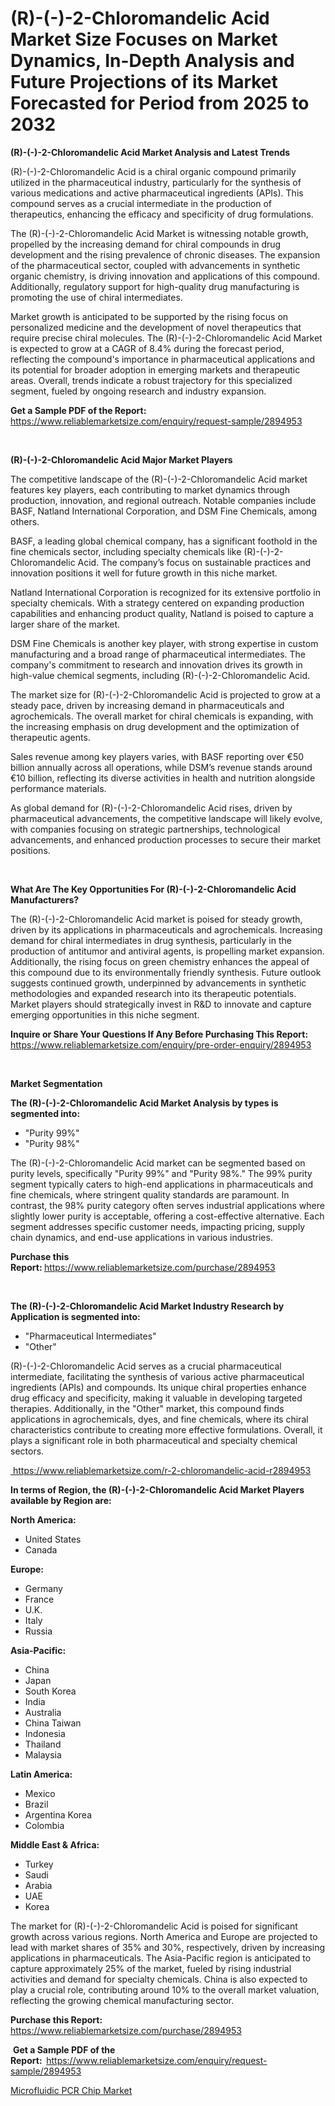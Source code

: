 <p><h1>(R)-(-)-2-Chloromandelic Acid Market Size Focuses on Market Dynamics, In-Depth Analysis and Future Projections of its Market Forecasted for Period from 2025 to 2032</h1></p><p><strong>(R)-(-)-2-Chloromandelic Acid Market Analysis and Latest Trends</strong></p>
<p><p>(R)-(-)-2-Chloromandelic Acid is a chiral organic compound primarily utilized in the pharmaceutical industry, particularly for the synthesis of various medications and active pharmaceutical ingredients (APIs). This compound serves as a crucial intermediate in the production of therapeutics, enhancing the efficacy and specificity of drug formulations.</p><p>The (R)-(-)-2-Chloromandelic Acid Market is witnessing notable growth, propelled by the increasing demand for chiral compounds in drug development and the rising prevalence of chronic diseases. The expansion of the pharmaceutical sector, coupled with advancements in synthetic organic chemistry, is driving innovation and applications of this compound. Additionally, regulatory support for high-quality drug manufacturing is promoting the use of chiral intermediates.</p><p>Market growth is anticipated to be supported by the rising focus on personalized medicine and the development of novel therapeutics that require precise chiral molecules. The (R)-(-)-2-Chloromandelic Acid Market is expected to grow at a CAGR of 8.4% during the forecast period, reflecting the compound's importance in pharmaceutical applications and its potential for broader adoption in emerging markets and therapeutic areas. Overall, trends indicate a robust trajectory for this specialized segment, fueled by ongoing research and industry expansion.</p></p>
<p><strong>Get a Sample PDF of the Report:&nbsp;</strong> <a href="https://www.reliablemarketsize.com/enquiry/request-sample/2894953?utm_campaign=3185&utm_medium=2&utm_source=Github&utm_content=ia&utm_term=15032025&utm_id=r-2-chloromandelic-acid">https://www.reliablemarketsize.com/enquiry/request-sample/2894953</a></p>
<p>&nbsp;</p>
<p><strong>(R)-(-)-2-Chloromandelic Acid Major Market Players</strong></p>
<p><p>The competitive landscape of the (R)-(-)-2-Chloromandelic Acid market features key players, each contributing to market dynamics through production, innovation, and regional outreach. Notable companies include BASF, Natland International Corporation, and DSM Fine Chemicals, among others.</p><p>BASF, a leading global chemical company, has a significant foothold in the fine chemicals sector, including specialty chemicals like (R)-(-)-2-Chloromandelic Acid. The company’s focus on sustainable practices and innovation positions it well for future growth in this niche market.</p><p>Natland International Corporation is recognized for its extensive portfolio in specialty chemicals. With a strategy centered on expanding production capabilities and enhancing product quality, Natland is poised to capture a larger share of the market.</p><p>DSM Fine Chemicals is another key player, with strong expertise in custom manufacturing and a broad range of pharmaceutical intermediates. The company's commitment to research and innovation drives its growth in high-value chemical segments, including (R)-(-)-2-Chloromandelic Acid.</p><p>The market size for (R)-(-)-2-Chloromandelic Acid is projected to grow at a steady pace, driven by increasing demand in pharmaceuticals and agrochemicals. The overall market for chiral chemicals is expanding, with the increasing emphasis on drug development and the optimization of therapeutic agents.</p><p>Sales revenue among key players varies, with BASF reporting over €50 billion annually across all operations, while DSM’s revenue stands around €10 billion, reflecting its diverse activities in health and nutrition alongside performance materials.</p><p>As global demand for (R)-(-)-2-Chloromandelic Acid rises, driven by pharmaceutical advancements, the competitive landscape will likely evolve, with companies focusing on strategic partnerships, technological advancements, and enhanced production processes to secure their market positions.</p></p>
<p>&nbsp;</p>
<p><strong>What Are The Key Opportunities For (R)-(-)-2-Chloromandelic Acid Manufacturers?</strong></p>
<p><p>The (R)-(-)-2-Chloromandelic Acid market is poised for steady growth, driven by its applications in pharmaceuticals and agrochemicals. Increasing demand for chiral intermediates in drug synthesis, particularly in the production of antitumor and antiviral agents, is propelling market expansion. Additionally, the rising focus on green chemistry enhances the appeal of this compound due to its environmentally friendly synthesis. Future outlook suggests continued growth, underpinned by advancements in synthetic methodologies and expanded research into its therapeutic potentials. Market players should strategically invest in R&D to innovate and capture emerging opportunities in this niche segment.</p></p>
<p><strong>Inquire or Share Your Questions If Any Before Purchasing This Report:</strong> <a href="https://www.reliablemarketsize.com/enquiry/pre-order-enquiry/2894953?utm_campaign=3185&utm_medium=2&utm_source=Github&utm_content=ia&utm_term=15032025&utm_id=r-2-chloromandelic-acid">https://www.reliablemarketsize.com/enquiry/pre-order-enquiry/2894953</a></p>
<p>&nbsp;</p>
<p><strong>Market Segmentation</strong></p>
<p><strong>The (R)-(-)-2-Chloromandelic Acid Market Analysis by types is segmented into:</strong></p>
<p><ul><li>"Purity 99%"</li><li>"Purity 98%"</li></ul></p>
<p><p>The (R)-(-)-2-Chloromandelic Acid market can be segmented based on purity levels, specifically "Purity 99%" and "Purity 98%." The 99% purity segment typically caters to high-end applications in pharmaceuticals and fine chemicals, where stringent quality standards are paramount. In contrast, the 98% purity category often serves industrial applications where slightly lower purity is acceptable, offering a cost-effective alternative. Each segment addresses specific customer needs, impacting pricing, supply chain dynamics, and end-use applications in various industries.</p></p>
<p><strong>Purchase this Report:&nbsp;</strong><a href="https://www.reliablemarketsize.com/purchase/2894953?utm_campaign=3185&utm_medium=2&utm_source=Github&utm_content=ia&utm_term=15032025&utm_id=r-2-chloromandelic-acid">https://www.reliablemarketsize.com/purchase/2894953</a></p>
<p>&nbsp;</p>
<p><strong>The (R)-(-)-2-Chloromandelic Acid Market Industry Research by Application is segmented into:</strong></p>
<p><ul><li>"Pharmaceutical Intermediates"</li><li>"Other"</li></ul></p>
<p><p>(R)-(-)-2-Chloromandelic Acid serves as a crucial pharmaceutical intermediate, facilitating the synthesis of various active pharmaceutical ingredients (APIs) and compounds. Its unique chiral properties enhance drug efficacy and specificity, making it valuable in developing targeted therapies. Additionally, in the "Other" market, this compound finds applications in agrochemicals, dyes, and fine chemicals, where its chiral characteristics contribute to creating more effective formulations. Overall, it plays a significant role in both pharmaceutical and specialty chemical sectors.</p></p>
<p><a href="https://www.reliablemarketsize.com/r-2-chloromandelic-acid-r2894953?utm_campaign=3185&utm_medium=2&utm_source=Github&utm_content=ia&utm_term=15032025&utm_id=r-2-chloromandelic-acid">&nbsp;https://www.reliablemarketsize.com/r-2-chloromandelic-acid-r2894953</a></p>
<p><strong>In terms of Region, the (R)-(-)-2-Chloromandelic Acid Market Players available by Region are:</strong></p>
<p>
    <p> <strong> North America: </strong>
        <ul>
            <li>United States</li>
            <li>Canada</li>
        </ul>
        </p> 
    <p> <strong> Europe: </strong>
        <ul>
            <li>Germany</li>
            <li>France</li>
            <li>U.K.</li>
            <li>Italy</li>
            <li>Russia</li>
        </ul>
        </p> 
    <p> <strong> Asia-Pacific: </strong>
        <ul>
            <li>China</li>
            <li>Japan</li>
            <li>South Korea</li>
            <li>India</li>
            <li>Australia</li>
            <li>China Taiwan</li>
            <li>Indonesia</li>
            <li>Thailand</li>
            <li>Malaysia</li>
        </ul>
        </p> 
    <p> <strong> Latin America: </strong>
        <ul>
            <li>Mexico</li>
            <li>Brazil</li>
            <li>Argentina Korea</li>
            <li>Colombia</li>
        </ul>
        </p> 
    <p> <strong> Middle East & Africa: </strong>
        <ul>
            <li>Turkey</li>
            <li>Saudi</li>
            <li>Arabia</li>
            <li>UAE</li>
            <li>Korea</li>
        </ul>
    </p>
    </p>
<p><p>The market for (R)-(-)-2-Chloromandelic Acid is poised for significant growth across various regions. North America and Europe are projected to lead with market shares of 35% and 30%, respectively, driven by increasing applications in pharmaceuticals. The Asia-Pacific region is anticipated to capture approximately 25% of the market, fueled by rising industrial activities and demand for specialty chemicals. China is also expected to play a crucial role, contributing around 10% to the overall market valuation, reflecting the growing chemical manufacturing sector.</p></p>
<p><strong>Purchase this Report: </strong><a href="https://www.reliablemarketsize.com/purchase/2894953?utm_campaign=3185&utm_medium=2&utm_source=Github&utm_content=ia&utm_term=15032025&utm_id=r-2-chloromandelic-acid">https://www.reliablemarketsize.com/purchase/2894953</a></p>
<p>&nbsp;<strong>Get a Sample PDF of the Report:&nbsp;&nbsp;</strong><a href="https://www.reliablemarketsize.com/enquiry/request-sample/2894953?utm_campaign=3185&utm_medium=2&utm_source=Github&utm_content=ia&utm_term=15032025&utm_id=r-2-chloromandelic-acid">https://www.reliablemarketsize.com/enquiry/request-sample/2894953</a></p>
<p><strong></strong></p>
<p><p><a href="https://github.com/shirlantosx7/Market-Research-Report-List-1/blob/main/microfluidic-pcr-chip-market.md?utm_campaign=3185&utm_medium=2&utm_source=Github&utm_content=ia&utm_term=15032025&utm_id=r-2-chloromandelic-acid">Microfluidic PCR Chip Market</a></p></p>